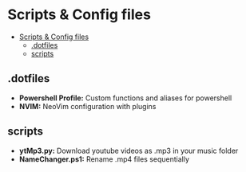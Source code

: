 # Scripts & Config files
- [Scripts & Config files](#scripts--config-files)
  - [.dotfiles](#dotfiles)
  - [scripts](#scripts)

## .dotfiles
- **Powershell Profile:** Custom functions and aliases for powershell
- **NVIM:** NeoVim configuration with plugins

 ## scripts
- **ytMp3.py:** Download youtube videos as .mp3 in your music folder
- **NameChanger.ps1:** Rename .mp4 files sequentially
  
